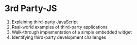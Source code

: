 # 3rd Party-JS

1. Explaining third-party JavaScript
2. Real-world examples of third-party applications
3. Walk-through implementation of a simple embedded widget
4. Identifying third-party development challenges
